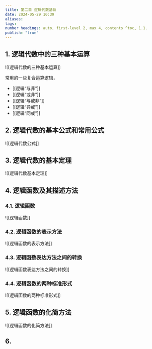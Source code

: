 ```yaml
---
title: 第二章 逻辑代数基础
date: 2024-05-29 10:39
aliases: 
tags: 
number headings: auto, first-level 2, max 4, contents ^toc, 1.1.
publish: "true"
---
```

## 1. 逻辑代数中的三种基本运算

![[逻辑代数的三种基本运算]]

常用的一些复合运算逻辑，
- [[逻辑“与非”]]
- [[逻辑“或非”]]
- [[逻辑“与或非”]]
- [[逻辑“异或”]]
- [[逻辑“同或”]]

## 2. 逻辑代数的基本公式和常用公式

![[逻辑代数公式]]

## 3. 逻辑代数的基本定理

![[逻辑代数基本定理]]

## 4. 逻辑函数及其描述方法

### 4.1. 逻辑函数

![[逻辑函数]]
### 4.2. 逻辑函数的表示方法

![[逻辑函数的表示方法]]

### 4.3. 逻辑函数表达方法之间的转换

![[逻辑函数表达方法之间的转换]]

### 4.4. 逻辑函数的两种标准形式

![[逻辑函数的两种标准形式]]

## 5. 逻辑函数的化简方法

![[逻辑函数的化简方法]]

## 6. 